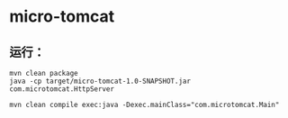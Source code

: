 # micro-tomcat

## 运行：
```
mvn clean package
java -cp target/micro-tomcat-1.0-SNAPSHOT.jar com.microtomcat.HttpServer
```

```
mvn clean compile exec:java -Dexec.mainClass="com.microtomcat.Main"
```
